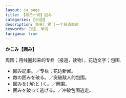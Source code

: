 ```yaml
---
layout: ja_page
title: 【每日一词】囲み
categories: [日语]
description: 每天( 雾 )一个日语单词
keywords: 日语, 单词
furigana: true
---
```


**かこみ【囲み】**

周围；用线圈起来的专栏（报道，读物），花边文字；包围.
-	囲み記事。／专栏；花边新闻。
-	敵の囲みを破る。／突破敌人的包围。
-	囲みを( 解:と )く。／解围。
-	囲みを破って逃げる。／冲破包围逃走。
